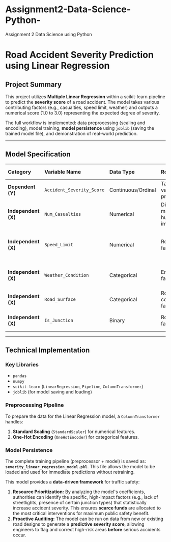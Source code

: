 # Assignment2-Data-Science-Python-
Assignment 2 Data Science using Python
#  Road Accident Severity Prediction using Linear Regression

##  Project Summary
This project utilizes **Multiple Linear Regression** within a scikit-learn pipeline to predict the **severity score** of a road accident. The model takes various contributing factors (e.g., casualties, speed limit, weather) and outputs a numerical score (1.0 to 3.0) representing the expected degree of severity.

The full workflow is implemented: data preprocessing (scaling and encoding), model training, **model persistence** using `joblib` (saving the trained model file), and demonstration of real-world prediction.

---

## Model Specification

| Category | Variable Name | Data Type | Role in Model | Example Interpretation |
| :--- | :--- | :--- | :--- | :--- |
| **Dependent (Y)** | `Accident_Severity_Score` | Continuous/Ordinal | Target variable to predict. | 1.0 = Minor, 3.0 = Fatal |
| **Independent (X)** | `Num_Casualties` | Numerical | Direct measure of human impact. | Higher value typically increases severity. |
| **Independent (X)** | `Speed_Limit` | Numerical | Road design factor. | Higher speed limits often correlate with higher severity. |
| **Independent (X)** | `Weather_Condition` | Categorical | Environmental factor. | E.g., 'Rain', 'Snow', 'Clear' (encoded). |
| **Independent (X)** | `Road_Surface` | Categorical | Road condition factor. | E.g., 'Dry', 'Wet', 'Ice' (encoded). |
| **Independent (X)** | `Is_Junction` | Binary | Road feature factor. | 1 if at a junction, 0 otherwise. |

---

## Technical Implementation

### Key Libraries
* `pandas`
* `numpy`
* `scikit-learn` (`LinearRegression`, `Pipeline`, `ColumnTransformer`)
* `joblib` (for model saving and loading)

### Preprocessing Pipeline
To prepare the data for the Linear Regression model, a `ColumnTransformer` handles:
1.  **Standard Scaling** (`StandardScaler`) for numerical features.
2.  **One-Hot Encoding** (`OneHotEncoder`) for categorical features.

### Model Persistence
The complete training pipeline (preprocessor + model) is saved as: **`severity_linear_regression_model.pkl`**.
This file allows the model to be loaded and used for immediate predictions without retraining.

This model provides a **data-driven framework** for traffic safety:

1.  **Resource Prioritization:** By analyzing the model's coefficients, authorities can identify the specific, high-impact factors (e.g., lack of streetlights, presence of certain junction types) that statistically increase accident severity. This ensures **scarce funds** are allocated to the most critical interventions for maximum public safety benefit.
2.  **Proactive Auditing:** The model can be run on data from new or existing road designs to generate a **predictive severity score**, allowing engineers to flag and correct high-risk areas **before** serious accidents occur.
